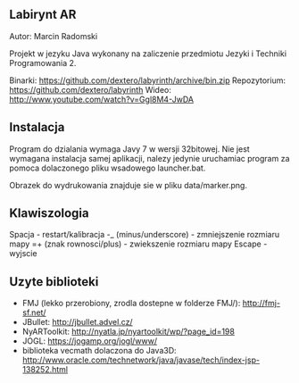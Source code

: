 
Labirynt AR
-----------

Autor: Marcin Radomski


Projekt w jezyku Java wykonany na zaliczenie przedmiotu Jezyki i Techniki Programowania 2.

Binarki: https://github.com/dextero/labyrinth/archive/bin.zip
Repozytorium: https://github.com/dextero/labyrinth
Wideo: http://www.youtube.com/watch?v=Ggl8M4-JwDA


Instalacja
----------

Program do dzialania wymaga Javy 7 w wersji 32bitowej. Nie jest wymagana instalacja samej aplikacji, nalezy jedynie uruchamiac program za pomoca dolaczonego pliku wsadowego launcher.bat.

Obrazek do wydrukowania znajduje sie w pliku data/marker.png.

Klawiszologia
-------------

Spacja - restart/kalibracja
-_ (minus/underscore) - zmniejszenie rozmiaru mapy
=+ (znak rownosci/plus) - zwiekszenie rozmiaru mapy
Escape - wyjscie

Uzyte biblioteki
----------------

* FMJ (lekko przerobiony, zrodla dostepne w folderze FMJ/): http://fmj-sf.net/
* JBullet: http://jbullet.advel.cz/
* NyARToolkit: http://nyatla.jp/nyartoolkit/wp/?page_id=198
* JOGL: https://jogamp.org/jogl/www/
* biblioteka vecmath dolaczona do Java3D: http://www.oracle.com/technetwork/java/javase/tech/index-jsp-138252.html

